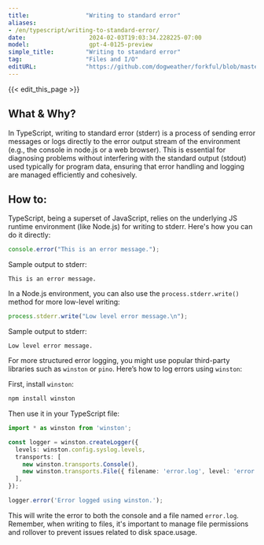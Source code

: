 ```yaml
---
title:                "Writing to standard error"
aliases:
- /en/typescript/writing-to-standard-error/
date:                  2024-02-03T19:03:34.228225-07:00
model:                 gpt-4-0125-preview
simple_title:         "Writing to standard error"
tag:                  "Files and I/O"
editURL:              "https://github.com/dogweather/forkful/blob/master/content/en/typescript/writing-to-standard-error.md"
---
```


{{< edit_this_page >}}

## What & Why?
In TypeScript, writing to standard error (stderr) is a process of sending error messages or logs directly to the error output stream of the environment (e.g., the console in node.js or a web browser). This is essential for diagnosing problems without interfering with the standard output (stdout) used typically for program data, ensuring that error handling and logging are managed efficiently and cohesively.

## How to:
TypeScript, being a superset of JavaScript, relies on the underlying JS runtime environment (like Node.js) for writing to stderr. Here's how you can do it directly:

```typescript
console.error("This is an error message.");
```

Sample output to stderr:
```
This is an error message.
```

In a Node.js environment, you can also use the `process.stderr.write()` method for more low-level writing:

```typescript
process.stderr.write("Low level error message.\n");
```

Sample output to stderr:
```
Low level error message.
```

For more structured error logging, you might use popular third-party libraries such as `winston` or `pino`. Here’s how to log errors using `winston`:

First, install `winston`:

```bash
npm install winston
```

Then use it in your TypeScript file:

```typescript
import * as winston from 'winston';

const logger = winston.createLogger({
  levels: winston.config.syslog.levels,
  transports: [
    new winston.transports.Console(),
    new winston.transports.File({ filename: 'error.log', level: 'error' })
  ],
});

logger.error('Error logged using winston.');
```

This will write the error to both the console and a file named `error.log`. Remember, when writing to files, it's important to manage file permissions and rollover to prevent issues related to disk space.usage.
